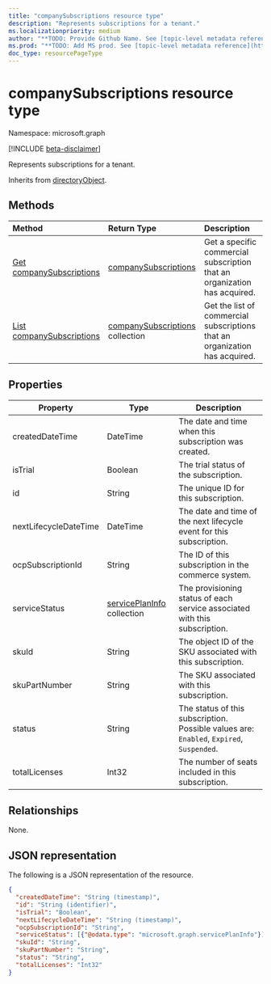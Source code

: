 ```yaml
---
title: "companySubscriptions resource type"
description: "Represents subscriptions for a tenant."
ms.localizationpriority: medium
author: "**TODO: Provide Github Name. See [topic-level metadata reference](https://aka.ms/msgo?pagePath=Document-APIs/Guidelines/Metadata)**"
ms.prod: "**TODO: Add MS prod. See [topic-level metadata reference](https://aka.ms/msgo?pagePath=Document-APIs/Guidelines/Metadata)**"
doc_type: resourcePageType
---
```


# companySubscriptions resource type

Namespace: microsoft.graph

[!INCLUDE [beta-disclaimer](../../includes/beta-disclaimer.md)]

Represents subscriptions for a tenant.

Inherits from [directoryObject](directoryobject.md).

## Methods

| Method                                                           | Return Type                                                | Description                                                                 |
| :--------------------------------------------------------------- | :--------------------------------------------------------- | :-------------------------------------------------------------------------- |
| [Get companySubscriptions](../api/companysubscriptions-get.md)   | [companySubscriptions](companysubscriptions.md)            | Get a specific commercial subscription that an organization has acquired.   |
| [List companySubscriptions](../api/companysubscriptions-list.md) | [companySubscriptions](companysubscriptions.md) collection | Get the list of commercial subscriptions that an organization has acquired. |

## Properties

| Property                | Type                                             | Description                                                                |
| ----------------------- | ------------------------------------------------ | -------------------------------------------------------------------------- |
| createdDateTime       | DateTime                                       | The date and time when this subscription was created.                               |
| isTrial               | Boolean                                        | The trial status of the subscription.                                          |
| id                    | String                                         | The unique ID for this subscription.                                        |
| nextLifecycleDateTime | DateTime                                       | The date and time of the next lifecycle event for this subscription.                |
| ocpSubscriptionId     | String                                         | The ID of this subscription in the commerce system.                        |
| serviceStatus         | [servicePlanInfo](serviceplaninfo.md) collection | The provisioning status of each service associated with this subscription. |
| skuId                 | String                                         | The object ID of the SKU associated with this subscription.                |
| skuPartNumber         | String                                         | The SKU associated with this subscription.                                 |
| status                | String                                         | The status of this subscription. Possible values are: `Enabled`, `Expired`, `Suspended`.          |
| totalLicenses         | Int32                                          | The number of seats included in this subscription.                         |

## Relationships

None.

## JSON representation

The following is a JSON representation of the resource.

<!-- {
  "blockType": "resource",
  "optionalProperties": [
  ],
  "keyProperty": "id",
  "@odata.type": "microsoft.graph.companySubscriptions"
}-->

```json
{
  "createdDateTime": "String (timestamp)",
  "id": "String (identifier)",
  "isTrial": "Boolean",
  "nextLifecycleDateTime": "String (timestamp)",
  "ocpSubscriptionId": "String",
  "serviceStatus": [{"@odata.type": "microsoft.graph.servicePlanInfo"}],
  "skuId": "String",
  "skuPartNumber": "String",
  "status": "String",
  "totalLicenses": "Int32"
}
```
